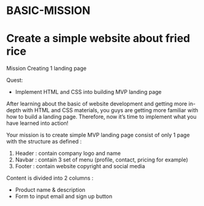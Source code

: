 # BASIC-MISSION

# Create a simple website about fried rice
Mission Creating 1 landing page

Quest:

- Implement HTML and CSS
into building MVP landing
page

After learning about the basic of website development and getting more in-depth with HTML and
CSS materials, you guys are getting more familiar with how to build a landing page. Therefore,
now it’s time to implement what you have learned into action!

Your mission is to create simple MVP landing page consist of only 1 page with the
structure as defined :

1. Header : contain company logo and name
2. Navbar : contain 3 set of menu (profile, contact, pricing for example)
3. Footer : contain website copyright and social media

Content is divided into 2 columns :
- Product name & description
- Form to input email and sign up button

